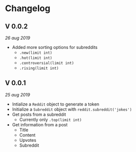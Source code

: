 # Changelog

## V 0.0.2
*26 aug 2019*

+ Added more sorting options for subreddits
  + `.new(limit int)`
  + `.hot(limit int)`
  + `.controversial(limit int)`
  + `.rising(limit int)`

## V 0.0.1
*25 aug 2019*

+ Intialize a `Reddit` object to generate a token
+ Initialize a `Subreddit` object with `reddit.subreddit('jokes')`
+ Get posts from a subreddit
  + Currently only `.top(limit int)`
+ Get information from a post
  + Title
  + Content
  + Upvotes
  + Subreddit